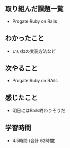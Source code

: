 ## 取り組んだ課題一覧
- Progate Ruby on Rails
## わかったこと
- いいねの実装方法など
## 次やること
- Progate Ruby on RAils
## 感じたこと
- 明日にはRails終わりそうだ
## 学習時間
- 4.5時間 (合計 62時間)
